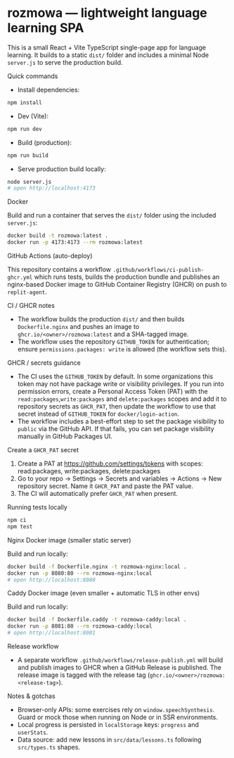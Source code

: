 # rozmowa — lightweight language learning SPA

This is a small React + Vite TypeScript single-page app for language learning. It builds to a static `dist/` folder and includes a minimal Node `server.js` to serve the production build.

Quick commands

- Install dependencies:

```bash
npm install
```

- Dev (Vite):

```bash
npm run dev
```

- Build (production):

```bash
npm run build
```

- Serve production build locally:

```bash
node server.js
# open http://localhost:4173
```

Docker

Build and run a container that serves the `dist/` folder using the included `server.js`:

```bash
docker build -t rozmowa:latest .
docker run -p 4173:4173 --rm rozmowa:latest
```

GitHub Actions (auto-deploy)

This repository contains a workflow `.github/workflows/ci-publish-ghcr.yml` which runs tests, builds the production bundle and publishes an nginx-based Docker image to GitHub Container Registry (GHCR) on push to `replit-agent`.

CI / GHCR notes

- The workflow builds the production `dist/` and then builds `Dockerfile.nginx` and pushes an image to `ghcr.io/<owner>/rozmowa:latest` and a SHA-tagged image.
- The workflow uses the repository `GITHUB_TOKEN` for authentication; ensure `permissions.packages: write` is allowed (the workflow sets this).

GHCR / secrets guidance

- The CI uses the `GITHUB_TOKEN` by default. In some organizations this token may not have package write or visibility privileges. If you run into permission errors, create a Personal Access Token (PAT) with the `read:packages`,`write:packages` and `delete:packages` scopes and add it to repository secrets as `GHCR_PAT`, then update the workflow to use that secret instead of `GITHUB_TOKEN` for `docker/login-action`.
- The workflow includes a best-effort step to set the package visibility to `public` via the GitHub API. If that fails, you can set package visibility manually in GitHub Packages UI.

Create a `GHCR_PAT` secret

1. Create a PAT at https://github.com/settings/tokens with scopes: read:packages, write:packages, delete:packages
2. Go to your repo -> Settings -> Secrets and variables -> Actions -> New repository secret. Name it `GHCR_PAT` and paste the PAT value.
3. The CI will automatically prefer `GHCR_PAT` when present.

Running tests locally

```bash
npm ci
npm test
```

Nginx Docker image (smaller static server)

Build and run locally:

```bash
docker build -f Dockerfile.nginx -t rozmowa-nginx:local .
docker run -p 8080:80 --rm rozmowa-nginx:local
# open http://localhost:8080
```

Caddy Docker image (even smaller + automatic TLS in other envs)

Build and run locally:

```bash
docker build -f Dockerfile.caddy -t rozmowa-caddy:local .
docker run -p 8081:80 --rm rozmowa-caddy:local
# open http://localhost:8081
```

Release workflow

- A separate workflow `.github/workflows/release-publish.yml` will build and publish images to GHCR when a GitHub Release is published. The release image is tagged with the release tag (`ghcr.io/<owner>/rozmowa:<release-tag>`).

Notes & gotchas

- Browser-only APIs: some exercises rely on `window.speechSynthesis`. Guard or mock those when running on Node or in SSR environments.
- Local progress is persisted in `localStorage` keys: `progress` and `userStats`.
- Data source: add new lessons in `src/data/lessons.ts` following `src/types.ts` shapes.

